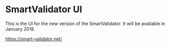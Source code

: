 # SmartValidator UI

This is the UI for the new version of the SmartValidator. It will be available in January 2018.

https://smart-validator.net/
